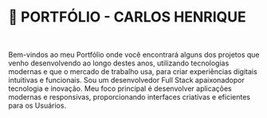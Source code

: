 <h1>🚀 PORTFÓLIO - CARLOS HENRIQUE</h1>
<br>
<p>Bem-vindos ao meu Portfólio onde você encontrará alguns dos projetos que venho desenvolvendo ao longo destes anos, utilizando
tecnologias modernas e que o mercado de trabalho usa, para criar experiências digitais intuitivas e funcionais. Sou um desenvolvedor
Full Stack apaixonadopor tecnologia e inovação. Meu foco principal é desenvolver aplicações modernas e responsivas, proporcionando interfaces
criativas e eficientes para os Usuários.</p>
                                  
